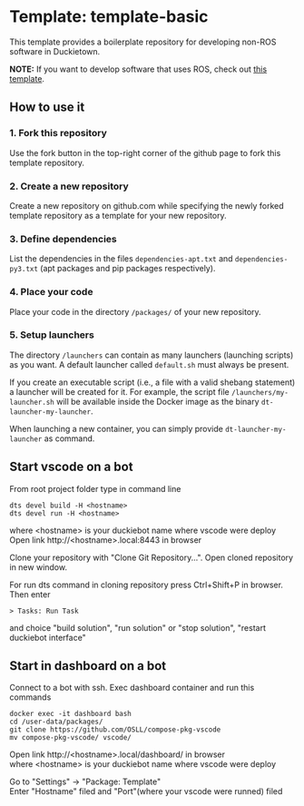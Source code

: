 # Template: template-basic

This template provides a boilerplate repository for developing non-ROS software
in Duckietown.

**NOTE:** If you want to develop software that uses ROS, check out
[this template](https://github.com/duckietown/template-ros).


## How to use it

### 1. Fork this repository

Use the fork button in the top-right corner of the github page to fork this template repository.


### 2. Create a new repository

Create a new repository on github.com while
specifying the newly forked template repository as
a template for your new repository.


### 3. Define dependencies

List the dependencies in the files `dependencies-apt.txt` and
`dependencies-py3.txt` (apt packages and pip packages respectively).


### 4. Place your code

Place your code in the directory `/packages/` of
your new repository.


### 5. Setup launchers

The directory `/launchers` can contain as many launchers (launching scripts)
as you want. A default launcher called `default.sh` must always be present.

If you create an executable script (i.e., a file with a valid shebang statement)
a launcher will be created for it. For example, the script file 
`/launchers/my-launcher.sh` will be available inside the Docker image as the binary
`dt-launcher-my-launcher`.

When launching a new container, you can simply provide `dt-launcher-my-launcher` as
command.

## Start vscode on a bot
From root project folder type in command line
```
dts devel build -H <hostname>
dts devel run -H <hostname>
```
where \<hostname\> is your duckiebot name where vscode were deploy  
Open link http://\<hostname\>.local:8443 in browser

Clone your repository with "Clone Git Repository...". Open cloned repository in new window.

For run dts command in cloning repository press Ctrl+Shift+P in browser.  
Then enter 
```
> Tasks: Run Task
```
and choice "build solution", "run solution" or "stop solution", "restart duckiebot interface"

## Start in dashboard on a bot

Connect to a bot with ssh. Exec dashboard container and run this commands

```
docker exec -it dashboard bash
cd /user-data/packages/
git clone https://github.com/OSLL/compose-pkg-vscode
mv compose-pkg-vscode/ vscode/
```

Open link http://\<hostname\>.local/dashboard/ in browser  
where \<hostname\> is your duckiebot name where vscode were deploy

Go to "Settings" -> "Package: Template"  
Enter "Hostname" filed and "Port"(where your vscode were runned) filed